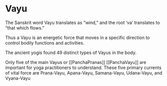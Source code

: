 # Vayu

The Sanskrit word Vayu translates as “wind,” and
the root ‘va’ translates to “that which flows.”

Thus a Vayu is an energetic force that moves in a specific direction to control bodily functions and activities.

The ancient yogis found 49 distinct types of Vayus in the body. 

Only five of the main Vayus or [[PanchaPranas]] [[PanchaVayu]] are important for yoga practitioners to understand. These five primary currents of vital force are Prana-Vayu, Apana-Vayu, Samana-Vayu, Udana-Vayu, and Vyana-Vayu
